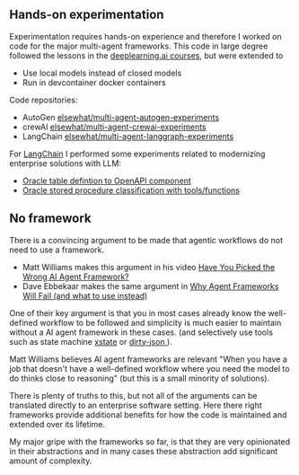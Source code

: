 
## Hands-on experimentation
Experimentation requires hands-on experience and therefore I worked on code for the major multi-agent frameworks. 
This code in large degree followed the lessons in the [deeplearning.ai courses](https://learn.deeplearning.ai/), but were extended to

- Use local models instead of closed models
- Run in devcontainer docker containers

Code repositories:

- AutoGen [elsewhat/multi-agent-autogen-experiments](https://github.com/elsewhat/multi-agent-autogen-experiments)
- crewAI [elsewhat/multi-agent-crewai-experiments](https://github.com/elsewhat/multi-agent-crewai-experiments)
- LangChain [elsewhat/multi-agent-langgraph-experiments](https://github.com/elsewhat/multi-agent-langgraph-experiments)


For [LangChain](multi-agent/langchain.md) I performed some experiments related to modernizing enterprise solutions with LLM:

- [Oracle table defintion to OpenAPI component](https://github.com/elsewhat/multi-agent-langgraph-experiments/blob/main/ora-tables-to-openapi-component_streaming.py)
- [Oracle stored procedure classification with tools/functions](https://github.com/elsewhat/multi-agent-langgraph-experiments/blob/main/ora-stored-procedure-classification.py)

## No framework
There is a convincing argument to be made that agentic workflows do not need to use a framework. 


- Matt Williams makes this argument in his video [Have You Picked the Wrong AI Agent Framework?](https://youtu.be/jLVl5V8roMU?si=jIrHkeQ4c9EkVTeV)
- Dave Ebbekaar makes the same argument in [Why Agent Frameworks Will Fail (and what to use instead)](https://www.youtube.com/watch?v=KY8n96Erp5Q)

One of their key argument is that you in most cases already know the well-defined workflow to be followed and simplicity is much easier to maintain without a AI agent framework in these cases.
(and selectively use tools such as state machine [xstate](https://github.com/statelyai/xstate) or [dirty-json ](https://github.com/RyanMarcus/dirty-json)). 

Matt Williams believes AI agent frameworks are relevant "When you have a job that doesn't have a well-defined workflow where you need the model to do thinks close to reasoning" (but this is a small minority of solutions). 

There is plenty of truths to this, but not all of the arguments can be translated directly to an enterprise software setting. 
Here there right frameworks provide additional benefits for how the code is maintained and extended over its lifetime.

My major gripe with the frameworks so far, is that they are very opinionated in their abstractions and in many cases these abstraction add significant amount of complexity.